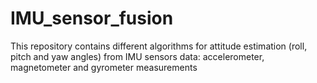 # IMU_sensor_fusion
This repository contains different algorithms for attitude estimation (roll, pitch and yaw angles) from IMU sensors data: accelerometer, magnetometer and gyrometer measurements

